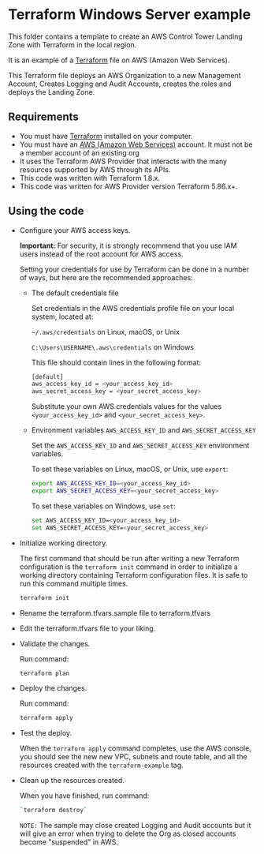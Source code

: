 # Terraform Windows Server example

This folder contains a template to create an AWS Control Tower Landing Zone with Terraform in the local region.

It is an example of a [Terraform](https://www.terraform.io/) file on AWS (Amazon Web Services).

This Terraform file deploys an AWS Organization to a new Management Account, Creates Logging and Audit Accounts, creates the roles and deploys the Landing Zone.

## Requirements

* You must have [Terraform](https://www.terraform.io/) installed on your computer.
* You must have an [AWS (Amazon Web Services)](http://aws.amazon.com/) account. It must not be a member account of an existing org
* It uses the Terraform AWS Provider that interacts with the many resources supported by AWS through its APIs.
* This code was written with Terraform 1.8.x.
* This code was written for AWS Provider version Terraform 5.86.x+.


## Using the code

* Configure your AWS access keys.

  **Important:** For security, it is strongly recommend that you use IAM users instead of the root account for AWS access. 

  Setting your credentials for use by Terraform can be done in a number of ways, but here are the recommended approaches:

  * The default credentials file
  
    Set credentials in the AWS credentials profile file on your local system, located at:

    `~/.aws/credentials` on Linux, macOS, or Unix

    `C:\Users\USERNAME\.aws\credentials` on Windows

    This file should contain lines in the following format:

    ```bash
    [default]
    aws_access_key_id = <your_access_key_id>
    aws_secret_access_key = <your_secret_access_key>
    ```
    Substitute your own AWS credentials values for the values `<your_access_key_id>` and `<your_secret_access_key>`.

  * Environment variables `AWS_ACCESS_KEY_ID` and `AWS_SECRET_ACCESS_KEY`
  
    Set the `AWS_ACCESS_KEY_ID` and `AWS_SECRET_ACCESS_KEY` environment variables.

    To set these variables on Linux, macOS, or Unix, use `export`:

    ```bash
    export AWS_ACCESS_KEY_ID=<your_access_key_id>
    export AWS_SECRET_ACCESS_KEY=<your_secret_access_key>
    ```

    To set these variables on Windows, use `set`:

    ```bash
    set AWS_ACCESS_KEY_ID=<your_access_key_id>
    set AWS_SECRET_ACCESS_KEY=<your_secret_access_key>
    ```

* Initialize working directory.

  The first command that should be run after writing a new Terraform configuration is the `terraform init` command in order to initialize a working directory containing Terraform configuration files. It is safe to run this command multiple times.

  ```bash
  terraform init
  ```

* Rename the terraform.tfvars.sample file to terraform.tfvars

* Edit the terraform.tfvars file to your liking.

* Validate the changes.

  Run command:

  ```bash
  terraform plan
  ```

* Deploy the changes.

  Run command:

  ```bash
  terraform apply
  ```

* Test the deploy.

  When the `terraform apply` command completes, use the AWS console, you should see the new new VPC, subnets and route table, and all the resources created with the `terraform-example` tag.

* Clean up the resources created.

  When you have finished, run command:

  ```bash
  `terraform destroy`
  ```

  `NOTE:` The sample may close created Logging and Audit accounts but it will give an error when trying to delete the Org as closed accounts become "suspended" in AWS.